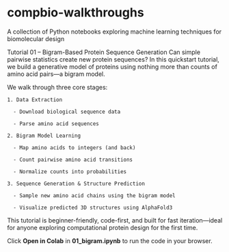 # compbio-walkthroughs
A collection of Python notebooks exploring machine learning techniques for biomolecular design

  Tutorial 01 – Bigram-Based Protein Sequence Generation
  Can simple pairwise statistics create new protein sequences?
  In this quickstart tutorial, we build a generative model of proteins using nothing more than counts of amino acid pairs—a bigram model.
  
  We walk through three core stages:
  
    1. Data Extraction
  
      - Download biological sequence data
  
      - Parse amino acid sequences
  
    2. Bigram Model Learning
  
      - Map amino acids to integers (and back)
  
      - Count pairwise amino acid transitions
  
      - Normalize counts into probabilities
  
    3. Sequence Generation & Structure Prediction
  
      - Sample new amino acid chains using the bigram model
  
      - Visualize predicted 3D structures using AlphaFold3
  
  This tutorial is beginner-friendly, code-first, and built for fast iteration—ideal for anyone exploring computational protein design for the first time.

  Click **Open in Colab** in **01_bigram.ipynb** to run the code in your browser.
